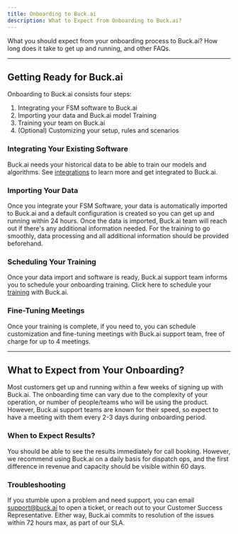 ```yaml
---
title: Onboarding to Buck.ai
description: What to Expect from Onboarding to Buck.ai? 
---
```


What you should expect from your onboarding process to Buck.ai? How long does it take to get up and running, and other FAQs. 

---

## Getting Ready for Buck.ai

Onboarding to Buck.ai consists four steps:
  1. Integrating your FSM software to Buck.ai 
  2. Importing your data and Buck.ai model Training
  3. Training your team on Buck.ai 
  4. (Optional) Customizing your setup, rules and scenarios

### Integrating Your Existing Software

Buck.ai needs your historical data to be able to train our models and algorithms. See [integrations](/docs/account/integrations) to learn more and get integrated to Buck.ai.

### Importing Your Data

Once you integrate your FSM Software, your data is automatically imported to Buck.ai and a default configuration is created so you can get up and running within 24 hours. Once the data is imported, Buck.ai team will reach out if there's any additional information needed. For the training to go smoothly, data processing and all additional information should be provided beforehand.

### Scheduling Your Training

Once your data import and software is ready, Buck.ai support team informs you to schedule your onboarding training. Click here to schedule your [training](https://calendly.com/buck-automate/buck-ai-onboarding) with Buck.ai.

### Fine-Tuning Meetings

Once your training is complete, if you need to, you can schedule customization and fine-tuning meetings with Buck.ai support team, free of charge for up to 4 meetings.

---

## What to Expect from Your Onboarding?

Most customers get up and running within a few weeks of signing up with Buck.ai. The onboarding time can vary due to the complexity of your operation, or number of people/teams who will be using the product. However, Buck.ai support teams are known for their speed, so expect to have a meeting with them every 2-3 days during onboarding period.

### When to Expect Results?

You should be able to see the results immediately for call booking. However, we recommend using Buck.ai on a daily basis for dispatch ops, and the first difference in revenue and capacity should be visible within 60 days.

### Troubleshooting

If you stumble upon a problem and need support, you can email [support@buck.ai](mailto:support@buck.ai) to open a ticket, or reach out to your Customer Success Representative. Either way, Buck.ai commits to resolution of the issues within 72 hours max, as part of our SLA.
